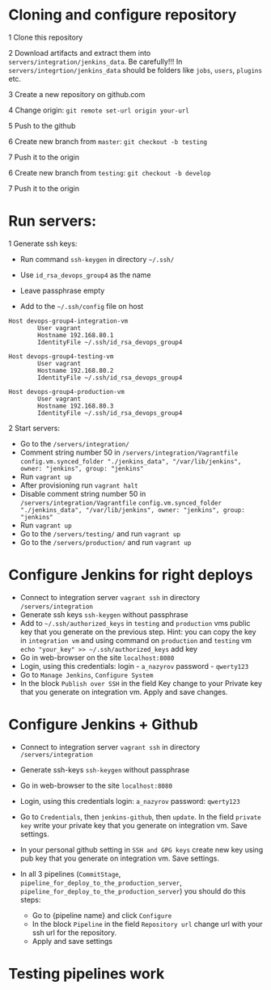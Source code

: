 # Cloning and configure repository
1 Clone this repository

2 Download artifacts and extract them into `servers/integration/jenkins_data`. Be carefully!!! In `servers/integrtion/jenkins_data` should be folders like `jobs`, `users`, `plugins` etc.

3 Create a new repository on github.com

4 Change origin: `git remote set-url origin your-url`

5 Push to the github

6 Create new branch from `master`: `git checkout -b testing`

7 Push it to the origin

6 Create new branch from `testing`: `git checkout -b develop`

7 Push it to the origin



# Run servers:
1 Generate ssh keys:

- Run command ```ssh-keygen``` in directory ```~/.ssh/```

- Use   ```id_rsa_devops_group4``` as the name

- Leave passphrase empty
  
- Add to the `~/.ssh/config` file on host

```
Host devops-group4-integration-vm
        User vagrant
        Hostname 192.168.80.1  
        IdentityFile ~/.ssh/id_rsa_devops_group4

Host devops-group4-testing-vm
        User vagrant
        Hostname 192.168.80.2
        IdentityFile ~/.ssh/id_rsa_devops_group4

Host devops-group4-production-vm
        User vagrant
        Hostname 192.168.80.3
        IdentityFile ~/.ssh/id_rsa_devops_group4

```

2 Start servers:
- Go to the `/servers/integration/` 
- Comment string number 50 in `/servers/integration/Vagrantfile`
`config.vm.synced_folder "./jenkins_data", "/var/lib/jenkins", owner: "jenkins", group: "jenkins"`
- Run `vagrant up`
- After provisioning run `vagrant halt`
- Disable comment string number 50 in `/servers/integration/Vagrantfile`
  `config.vm.synced_folder "./jenkins_data", "/var/lib/jenkins", owner: "jenkins", group: "jenkins"`
- Run `vagrant up`
- Go to the `/servers/testing/` and run `vagrant up`
- Go to the `/servers/production/` and run `vagrant up`


# Configure Jenkins for right deploys 

- Connect to integration server `vagrant ssh` in directory `/servers/integration`
- Generate ssh keys ```ssh-keygen``` without passphrase
- Add to `~/.ssh/authorized_keys` in `testing` and `production` vms public key that you generate on the previous step. 
  Hint: you can copy the key in `integration vm` and using command on `production` and `testing` vm `echo "your_key" >> ~/.ssh/authorized_keys` add key
- Go in web-browser on the site `localhost:8080`
- Login, using this credentials: login - `a_nazyrov` password - `qwerty123`
- Go to `Manage Jenkins`, `Configure System`
- In the block `Publish over SSH` in the field Key change to your Private key that you generate on integration vm. Apply and save changes.





# Configure Jenkins + Github

- Connect to integration server `vagrant ssh` in directory `/servers/integration`
- Generate ssh-keys ```ssh-keygen``` without passphrase 
- Go in web-browser to the site `localhost:8080`
- Login, using this credentials login: `a_nazyrov` password: `qwerty123`
- Go to `Credentials`, then `jenkins-github`, then `update`. In the field `private key` write
your private key that you generate on integration vm. Save settings.
- In your personal github setting in `SSH and GPG keys` create new key using pub key 
that you generate on integration vm. Save settings.

- In all 3 pipelines (`CommitStage`, `pipeline_for_deploy_to_the_production_server`, `pipeline_for_deploy_to_the_production_server`) you should do this steps:
    
    - Go to {pipeline name} and click `Configure`
    - In the block `Pipeline` in the field `Repository url` change url with your ssh url for the repository. 
    - Apply and save settings
    
# Testing pipelines work

